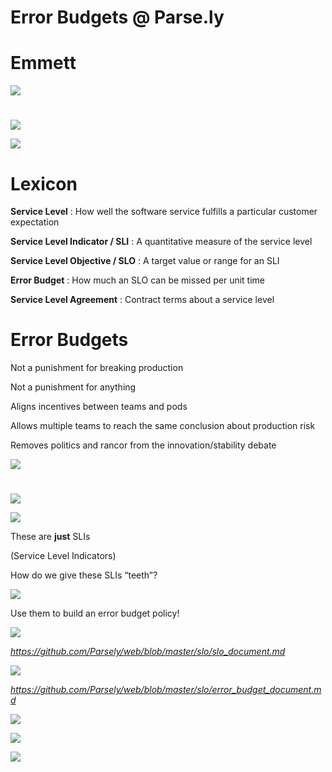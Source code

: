 # Error Budgets @ Parse.ly

# Emmett

![](img/error-budgets0.jpg)

# 

![](img/error-budgets1.jpg)

![](img/error-budgets2.png)

# Lexicon

__Service Level__ : How well the software service fulfills a particular customer expectation

__Service Level Indicator / SLI__ : A quantitative measure of the service level

__Service Level Objective / SLO__ : A target value or range for an SLI

__Error Budget__ : How much an SLO can be missed per unit time

__Service Level Agreement__ : Contract terms about a service level

# Error Budgets

Not a punishment for breaking production

Not a punishment for anything

Aligns incentives between teams and pods

Allows multiple teams to reach the same conclusion about production risk

Removes politics and rancor from the innovation/stability debate

![](img/error-budgets3.png)

# 

![](img/error-budgets4.png)

![](img/error-budgets5.png)

These are  __just__  SLIs

\(Service Level Indicators\)

How do we give these SLIs “teeth”?

![](img/error-budgets6.jpg)

Use them to build an error budget policy\!

![](img/error-budgets7.jpg)

_[https://github\.com/Parsely/web/blob/master/slo/slo\_document\.md](https://github.com/Parsely/web/blob/master/slo/slo_document.md)_

![](img/error-budgets8.png)

_[https://github\.com/Parsely/web/blob/master/slo/error\_budget\_document\.md](https://github.com/Parsely/web/blob/master/slo/error_budget_document.md)_

![](img/error-budgets9.png)

![](img/error-budgets10.png)

![](img/error-budgets11.jpg)

